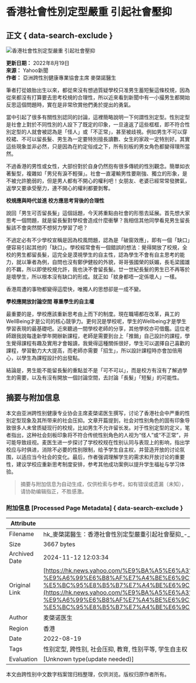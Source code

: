 # 香港社會性別定型嚴重 引起社會壓抑

## 正文 { data-search-exclude }


![香港社會性別定型嚴重 引起社會壓抑](https://s.yimg.com/ny/api/res/1.2/Lc_x4KsFvS84zVdgy9Ymew--/YXBwaWQ9aGlnaGxhbmRlcjt3PTk2MDtoPTY0MTtjZj13ZWJw/https://s.yimg.com/os/creatr-images/2018-12/a21d9080-fa59-11e8-bfff-48789ef08563)

**更新日期：** 2022年8月19日  
**來源：** Yahoo新聞  
**作者：** 亞洲跨性別健康專業協會主席 麥棨諾醫生

筆者打從娘胎出生以來，都從來沒有想過質疑學校只准男生蓄短髮這條校規，因為從來都沒有打算要去思考校規的合理性，所以近來看到新聞中有一小撮男生都開始反思這個問題時，實在是非常欣賞他們勇於提出的勇氣。

當中引起了很多有關性別認同的討論，這裡簡略說明一下何謂性別定型。性別定型是社會上對於不同性別的人設下了既定的印象，一旦違返了這些框框，即不符合性別定型的人就會被認為是「怪人」或「不正常」，甚至被歧視。例如男生不可以穿校裙、不可以留長髮、男生為一定要特別擅長讀數、女生的家政一定特別好。其實這些現象並非必然，只是因為在約定俗成之下，所有刻板的男女角色都變得理所當然。

不過香港的男性或女性，大部份對於自身仍然抱有很多傳統的性別觀念。簡單如衣著髮型，複雜如「男兒有淚不輕彈」。社會一直灌輸男性要剛強、獨立的形象，是不被允許脆弱的，但是男人都有不開心的權利吧！女朋友、老婆已經常常發脾氣，返學又要承受壓力，連不開心的權利都要剝奪。

**校規應與時代並進 校方應思考背後的合理性**

說回「男生可否留長髮」這個話題，今天將重點由社會的形態去延展。首先想大家思考一個問題，就是留長髮對學校會造成什麼衝擊？我相信其他同學看見男生留長髮該不會突然間不想努力學習了吧？

不過定必有不少學校宣稱是因為校風問題，認為是「破窗效應」，即有一個「缺口」便容易引起其他的「缺口」。學校經常會有一個錯誤的想法：覺得開放了校規，全校的男生都留長髮，這完全是漠視學生的自主性，認為學生不會有自主思考的能力，就以筆者為例，自問也沒有鄭伊健般的外貌，哥哥張國榮的妖媚，長毛梁國雄的不羈，所以即使校規允許，我也決不會留長髮。廿一世紀長髮的男生已不再等於是壞學生，所以根本沒有缺口的形成。就正如「紋身都唔一定係壞人」一樣。

香港周遭的事物都變得這麼快，唯獨人的思想卻是一成不變。

**學校應開放討論空間 尊重學生的自主權**

最重要的是，學校應該重新思考由上而下的制度。現在職場都在改革，員工的WellBeing才是公司的核心競爭力。更何況是學校呢，學生的Wellbeing才是學生學習表現的最基礎吧。近來聽過一間學校老師的分享，其他學校亦可借鑑。這位老師跟我說每逢新學年開辦新課程，老師是需要到台上「推銷」自己設計的課程，學生覺得課程有趣及實用才會報讀，我覺得這種關係很好，學生可以選擇自己喜歡的課程，學習動力大大提高，而老師亦需要「招生」，所以設計課程時亦會加倍用心，以學生為課程設計的出發點。

結論是，男生能不能留長髮的重點並不是「可不可以」，而是校方有沒有了解過學生的需要，以及有沒有開放一個討論空間，去討論「長髮」「短髮」的可能性。
<!-- tcd_original_link https://hk.news.yahoo.com/%E9%BA%A5%E6%A3%A8%E8%AB%BE%E9%86%AB%E7%94%9F-%E9%A6%99%E6%B8%AF%E7%A4%BE%E6%9C%83%E6%80%A7%E5%88%A5%E5%AE%9A%E5%9E%8B%E5%9A%B4%E9%87%8D-%E5%BC%95%E8%B5%B7%E7%A4%BE%E6%9C%83%E5%A3%93%E6%8A%91-070139240.html -->
## 摘要与附加信息

<!-- tcd_abstract -->
本文由亚洲跨性别健康专业协会主席麦棨诺医生撰写，讨论了香港社会中严重的性别定型现象及其所带来的社会压抑。文章开篇提到，社会对性别角色的固有印象导致很多人未曾质疑现行的校规，比如男生不允许留长发。对于性别定型的定义，笔者指出，这种社会刻板印象将不符合传统性别角色的人视为“怪人”或“不正常”，并可能导致歧视。麦医生进一步探讨了学校校规在性别认同与表现上的影响，指出学校应与时俱进，消除不必要的性别限制，给予学生自主权，并营造开放的讨论氛围，以适应当今社会的变化。最后，作者强调理解学生的需求和开放讨论的重要性，建议学校应重新思考制度安排，参考其他成功案例以提升学生福祉与学习体验。
<!-- tcd_abstract_end -->

> 摘要与附加信息为自动生成，仅供检索与参考。如有错误或遗漏（未知），请协助编辑指正，不胜感激。

### 附加信息 [Processed Page Metadata] { data-search-exclude }

| Attribute       | Value                                  |
|-----------------|----------------------------------------|
| Filename        | hk_麥棨諾醫生：香港社會性別定型嚴重引起社會壓抑_-_Yahoo新聞.md                             |
| Size            | 3667 bytes                           |
| Archived Date   | 2024-11-12 12:03:34                             |
| Original Link   | [https://hk.news.yahoo.com/%E9%BA%A5%E6%A3%A8%E8%AB%BE%E9%86%AB%E7%94%9F-%E9%A6%99%E6%B8%AF%E7%A4%BE%E6%9C%83%E6%80%A7%E5%88%A5%E5%AE%9A%E5%9E%8B%E5%9A%B4%E9%87%8D-%E5%BC%95%E8%B5%B7%E7%A4%BE%E6%9C%83%E5%A3%93%E6%8A%91-070139240.html](https://hk.news.yahoo.com/%E9%BA%A5%E6%A3%A8%E8%AB%BE%E9%86%AB%E7%94%9F-%E9%A6%99%E6%B8%AF%E7%A4%BE%E6%9C%83%E6%80%A7%E5%88%A5%E5%AE%9A%E5%9E%8B%E5%9A%B4%E9%87%8D-%E5%BC%95%E8%B5%B7%E7%A4%BE%E6%9C%83%E5%A3%93%E6%8A%91-070139240.html)                       |
| Author          | 麦棨诺医生                               |
| Region          | 香港                               |
| Date            | 2022-08-19                                 |
| Tags            | 性别定型, 跨性别, 社会压抑, 教育, 性别平等, 学生自主权                                 |
| Evaluation            | [Unknown type(update needed)]                                 |
<!-- tcd_table_end -->

本文由跨性别中文数字档案馆归档整理，仅供浏览。版权归原作者所有。
